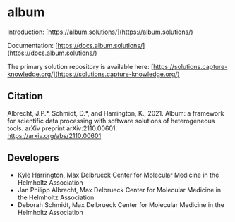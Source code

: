 # album

Introduction: [https://album.solutions/](https://album.solutions/)

Documentation: [https://docs.album.solutions/](https://docs.album.solutions/)

The primary solution repository is available here: [https://solutions.capture-knowledge.org/](https://solutions.capture-knowledge.org/)

## Citation

Albrecht, J.P.\*, Schmidt, D.\*, and Harrington, K., 2021. Album: a
framework for scientific data processing with software solutions of
heterogeneous tools. arXiv preprint arXiv:2110.00601.  
https://arxiv.org/abs/2110.00601

## Developers

- Kyle Harrington, Max Delbrueck Center for Molecular Medicine in the
Helmholtz Association
- Jan Philipp Albrecht, Max Delbrueck Center for Molecular Medicine in
  the Helmholtz Association
- Deborah Schmidt, Max Delbrueck Center for Molecular Medicine in
  the Helmholtz Association
